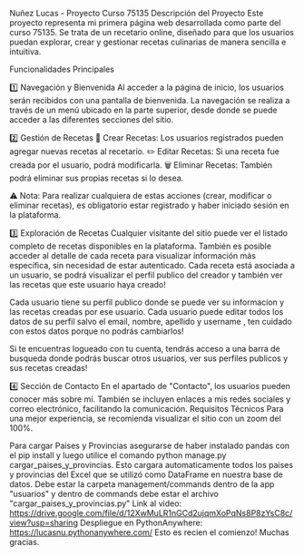 Nuñez Lucas - Proyecto Curso 75135
Descripción del Proyecto
Este proyecto representa mi primera página web desarrollada como parte del curso 75135. Se trata de un recetario online, diseñado para que los usuarios puedan explorar, crear y gestionar recetas culinarias de manera sencilla e intuitiva.

Funcionalidades Principales

1️⃣ Navegación y Bienvenida
Al acceder a la página de inicio, los usuarios serán recibidos con una pantalla de bienvenida.
La navegación se realiza a través de un menú ubicado en la parte superior, desde donde se puede acceder a las diferentes secciones del sitio.

2️⃣ Gestión de Recetas
📌 Crear Recetas: Los usuarios registrados pueden agregar nuevas recetas al recetario.
✏️ Editar Recetas: Si una receta fue creada por el usuario, podrá modificarla.
🗑️ Eliminar Recetas: También podrá eliminar sus propias recetas si lo desea.

⚠️ Nota: Para realizar cualquiera de estas acciones (crear, modificar o eliminar recetas), es obligatorio estar registrado y haber iniciado sesión en la plataforma.

3️⃣ Exploración de Recetas
Cualquier visitante del sitio puede ver el listado completo de recetas disponibles en la plataforma.
También es posible acceder al detalle de cada receta para visualizar información más específica, sin necesidad de estar autenticado.
Cada receta está asociada a un usuario, se podrá visualizar el perfil publico del creador y también ver las recetas que este usuario haya creado!

Cada usuario tiene su perfil publico donde se puede ver su informacion y las recetas creadas por ese usuario.
Cada usuario puede editar todos los datos de su perfil salvo el email, nombre, apellido y username , ten cuidado con estos datos porque no podrás cambiarlos!

Si te encuentras logueado con tu cuenta, tendrás acceso a una barra de busqueda donde podrás buscar otros usuarios, ver sus perfiles publicos y sus recetas creadas!

4️⃣ Sección de Contacto
En el apartado de "Contacto", los usuarios pueden conocer más sobre mí.
También se incluyen enlaces a mis redes sociales y correo electrónico, facilitando la comunicación.
Requisitos Técnicos
Para una mejor experiencia, se recomienda visualizar el sitio con un zoom del 100%.

Para cargar Paises y Provincias asegurarse de haber instalado pandas con el pip install y luego utilice el comando python manage.py cargar_paises_y_provincias. Esto cargara automaticamente todos los paises y provincias del Excel que se utilizó como DataFrame en nuestra base de datos. Debe estar la carpeta management/commands dentro de la app "usuarios" y dentro de commands debe estar el archivo "cargar_paises_y_provincias.py"
Link al video: https://drive.google.com/file/d/12XwMuLR1nGCd2ujqmXoPqNs8P8zYsC8c/view?usp=sharing
Despliegue en PythonAnywhere: https://lucasnu.pythonanywhere.com/
Esto es recien el comienzo! Muchas gracias.



